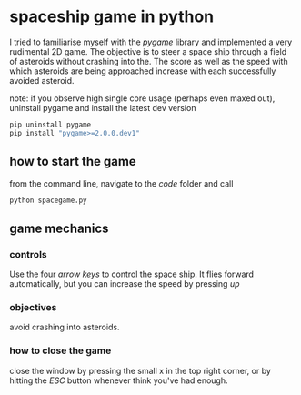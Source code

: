 # spaceship game in python
I tried to familiarise myself with the *pygame* library and implemented
a very rudimental 2D game. 
The objective is to steer a space ship through a field of asteroids without crashing into the. The score as well as the speed with which asteroids are being approached increase with each successfully avoided asteroid.  


note: if you observe high single core usage (perhaps even maxed out), uninstall pygame and install the latest dev version
```bash
pip uninstall pygame
pip install "pygame>=2.0.0.dev1"
```
## how to start the game
from the command line, navigate to the *code* folder and call 
```bash
python spacegame.py
```

## game mechanics
### controls
Use the four *arrow keys* to control the space ship. It flies forward automatically, but you can increase the speed by pressing *up*

### objectives
avoid crashing into asteroids.

### how to close the game 
close the window by pressing the small x in the top right corner, or by hitting the *ESC* button whenever think you've had enough.

